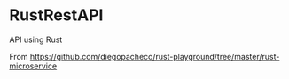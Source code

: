 # RustRestAPI
API using Rust

From 
https://github.com/diegopacheco/rust-playground/tree/master/rust-microservice
